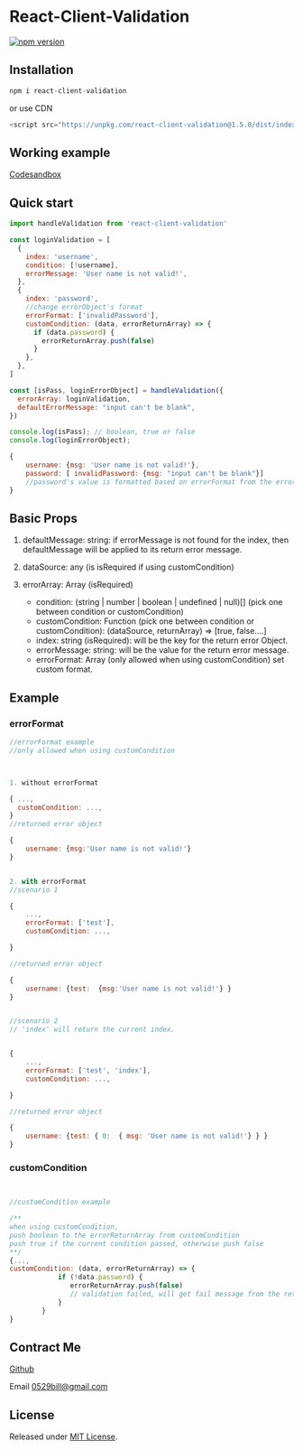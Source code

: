 # React-Client-Validation

[![npm version](https://badge.fury.io/js/react-client-validation.svg)](https://badge.fury.io/js/react-client-validation)

## Installation

```js
npm i react-client-validation
```

or use CDN

```js
<script src="https://unpkg.com/react-client-validation@1.5.0/dist/index.min.js"></script>
```

## Working example

[Codesandbox](https://codesandbox.io/s/react-client-validarion-example-zo1gr3?file=/src/App.js)

## Quick start

```js
import handleValidation from 'react-client-validation'

const loginValidation = [
  {
    index: 'username',
    condition: [!username],
    errorMessage: 'User name is not valid!',
  },
  {
    index: 'password',
    //change errorObject's format
    errorFormat: ['invalidPassword'],
    customCondition: (data, errorReturnArray) => {
      if (data.password) {
        errorReturnArray.push(false)
      }
    },
  },
]

const [isPass, loginErrorObject] = handleValidation({
  errorArray: loginValidation,
  defaultErrorMessage: "input can't be blank",
})
```

```js
console.log(isPass); // boolean, true or false
console.log(loginErrorObject);

{
    username: {msg: 'User name is not valid!'},
    password: [ invalidPassword: {msg: "input can't be blank"}]
    //password's value is formatted based on errorFormat from the errorArray
}
```

## Basic Props

1. defaultMessage: string: if errorMessage is not found for the index, then defaultMessage will be applied to its return error message.

2. dataSource: any (is isRequired if using customCondition)

3. errorArray: Array (isRequired)
   - condition: (string | number | boolean | undefined | null)[] (pick one between condition or customCondition)
   - customCondition: Function (pick one between condition or customCondition): (dataSource, returnArray) => [true, false....]
   - index: string (isRequired): will be the key for the return error Object.
   - errorMessage: string: will be the value for the return error message.
   - errorFormat: Array (only allowed when using customCondition) set custom format.

## Example

### errorFormat

```js
//errorFormat example
//only allowed when using customCondition



1. without errorFormat

{ ...,
  customCondition: ...,
}
//returned error object

{
    username: {msg:'User name is not valid!'}
}


2. with errorFormat
//scenario 1

{
    ...,
    errorFormat: ['test'],
    customCondition: ...,

}

//returned error object

{
    username: {test:  {msg:'User name is not valid!'} }
}


//scenario 2
// 'index' will return the current index.


{
    ...,
    errorFormat: ['test', 'index'],
    customCondition: ...,

}

//returned error object

{
    username: {test: { 0:  { msg: 'User name is not valid!'} } }
}

```

### customCondition

```js


//customCondition example

/**
when using customCondition,
push boolean to the errorReturnArray from customCondition
push true if the current condition passed, otherwise push false
**/
{...,
customCondition: (data, errorReturnArray) => {
            if (!data.password) {
               errorReturnArray.push(false)
               // validation failed, will get fail message from the return error object
            }
        }
}
```

## Contract Me

[Github](https://github.com/0529bill/react-client-validation)

Email 0529bill@gmail.com

## License

Released under [MIT License](LICENSE.md).
